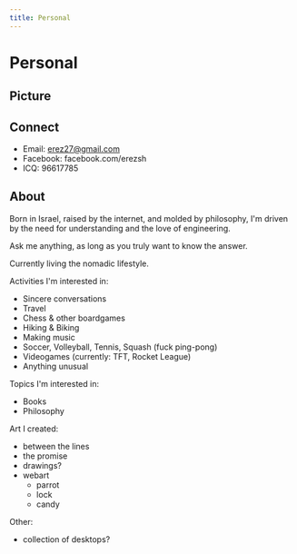 ```yaml
---
title: Personal
---
```



# Personal

## Picture

## Connect

- Email: erez27@gmail.com
- Facebook: facebook.com/erezsh
- ICQ: 96617785

## About

Born in Israel, raised by the internet, and molded by philosophy, I'm driven by the need for understanding and the love of engineering.

Ask me anything, as long as you truly want to know the answer.

Currently living the nomadic lifestyle.

Activities I'm interested in:
- Sincere conversations
- Travel
- Chess & other boardgames
- Hiking & Biking
- Making music
- Soccer, Volleyball, Tennis, Squash (fuck ping-pong)
- Videogames (currently: TFT, Rocket League)
- Anything unusual

Topics I'm interested in:
- Books
- Philosophy


Art I created:
- between the lines
- the promise
- drawings?
- webart
	- parrot
	- lock
	- candy

Other:
- collection of desktops?
